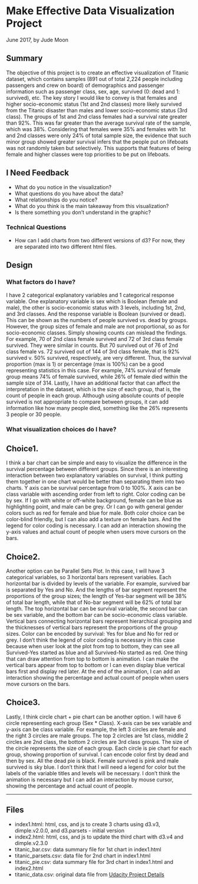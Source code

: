 # Make Effective Data Visualization Project

June 2017, by Jude Moon

## Summary
The objective of this project is to create an effective visualization of Titanic dataset, which contains samples (891 out of total 2,224 people including passengers and crew on board) of demographics and passenger information such as passenger class, sex, age, survived (0: dead and 1: survived), etc. 
The key story I would like to convey is that females and higher socio-economic status (1st and 2nd classes) more likely survived from the Titanic disaster than males and lower socio-economic status (3rd class). The groups of 1st and 2nd class females had a survival rate greater than 92%. This was far greater than the average survival rate of the sample, which was 38%. 
Considering that females were 35% and females with 1st and 2nd classes were only 24% of total sample size, the evidence that such minor group showed greater survival infers that the people put on lifeboats was not randomly taken but selectively. This supports that features of being female and higher classes were top priorities to be put on lifeboats.

## I Need Feedback
- What do you notice in the visualization?
- What questions do you have about the data?
- What relationships do you notice?
- What do you think is the main takeaway from this visualization?
- Is there something you don’t understand in the graphic?

### Technical Questions
- How can I add charts from two different versions of d3? For now, they are separated into two different html files.

## Design

### What factors do I have?
I have 2 categorical explanatory variables and 1 categorical response variable. One explanatory variable is sex which is Boolean (female and male), the other is socio-economic status with 3 levels, including 1st, 2nd, and 3rd classes. And the response variable is Boolean (survived or dead). This can be shown as the numbers of people survived vs. dead by groups. However, the group sizes of female and male are not proportional, so as for socio-economic classes. Simply showing counts can mislead the findings. For example, 70 of 2nd class female survived and 72 of 3rd class female survived. They were similar in counts. But 70 survived out of 76 of 2nd class female vs. 72 survived out of 144 of 3rd class female, that is 92% survived v. 50% survived, respectively, are very different. Thus, the survival proportion (max is 1) or percentage (max is 100%) can be a good representing statistics in this case. For example, 74% survival of female group means 74% of female survived, while 26% of female died within the sample size of 314. Lastly, I have an additional factor that can affect the interpretation in the dataset, which is the size of each group, that is, the count of people in each group.  Although using absolute counts of people survived is not appropriate to compare between groups, it can add information like how many people died, something like the 26% represents 3 people or 30 people.

### What visualization choices do I have?
## Choice1.
I think a bar chart can be simple and easy to visualize the difference in the survival percentage between different groups. Since there is an interesting interaction between two explanatory variables on survival, I think putting them together in one chart would be better than separating them into two charts. Y axis can be survival percentage from 0 to 100%. X axis can be class variable with ascending order from left to right. Color coding can be by sex. If I go with white or off-white background, female can be blue as highlighting point, and male can be grey. Or I can go with general gender colors such as red for female and blue for male. Both color choice can be color-blind friendly, but I can also add a texture on female bars. And the legend for color coding is necessary. I can add an interaction showing the y-axis values and actual count of people when users move cursors on the bars.

## Choice2.
Another option can be Parallel Sets Plot.  In this case, I will have 3 categorical variables, so 3 horizontal bars represent variables. Each horizontal bar is divided by levels of the variable. For example, survived bar is separated by Yes and No. And the lengths of bar segment represent the proportions of the group sizes; the length of Yes-bar segment will be 38% of total bar length, while that of No-bar segment will be 62% of total bar length. The top horizontal bar can be survival variable, the second bar can be sex variable, and the bottom bar can be socio-economic class variable. Vertical bars connecting horizontal bars represent hierarchical grouping and the thicknesses of vertical bars represent the proportions of the group sizes. Color can be encoded by survival: Yes for blue and No for red or grey. I don’t think the legend of color coding is necessary in this case because when user look at the plot from top to bottom, they can see all Survived-Yes started as blue and all Survived-No started as red. One thing that can draw attention from top to bottom is animation. I can make the vertical bars appear from top to bottom or I can even display blue vertical bars first and display red later. At the end of the animation, I can add an interaction showing the percentage and actual count of people when users move cursors on the bars.

## Choice3.
Lastly, I think circle chart + pie chart can be another option. I will have 6 circle representing each group (Sex * Class). X-axis can be sex variable and y-axis can be class variable. For example, the left 3 circles are female and the right 3 circles are male groups. The top 2 circles are 1st class, middle 2 circles are 2nd class, the bottom 2 circles are 3rd class groups. The size of the circle represents the size of each group. Each circle is pie chart for each group, showing proportion of survival. I can encode color first by dead and then by sex. All the dead pie is black. Female survived is pink and male survived is sky blue. I don’t think that I will need a legend for color but the labels of the variable titles and levels will be necessary. I don’t think the animation is necessary but I can add an interaction by mouse cursor, showing  the percentage and actual count of people.

***
## Files
- index1.html: html, css, and js to create 3 charts using d3.v3, dimple.v2.0.0, and d3.parsets - initial version
- index2.html: html, css, and js to update the third chart with d3.v4 and dimple.v2.3.0
- titanic_bar.csv: data summary file for 1st chart in index1.html
- titanic_parsets.csv: data file for 2nd chart in index1.html 
- titanic_pie.csv: data summary file for 3rd chart in index1.html and index2.html
- titanic_data.csv: original data file from [Udacity Project Details](https://classroom.udacity.com/nanodegrees/nd002/parts/0021345403/modules/317671873575461/lessons/3176718735239847/concepts/54201485780923)

